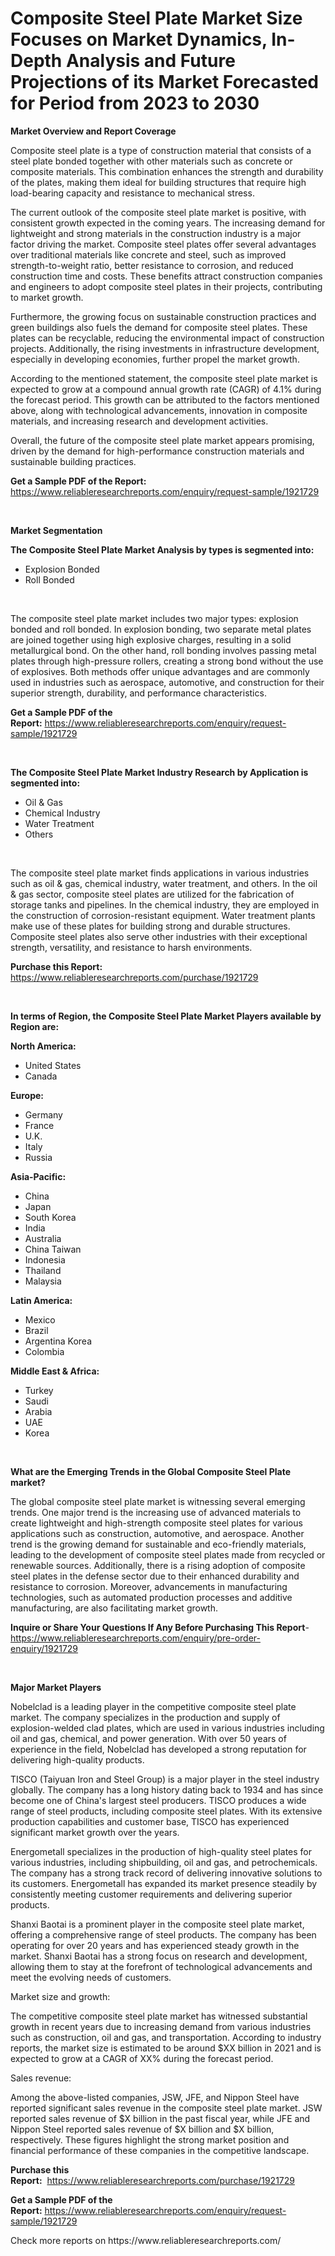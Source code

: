 <p><h1>Composite Steel Plate Market Size Focuses on Market Dynamics, In-Depth Analysis and Future Projections of its Market Forecasted for Period from 2023 to 2030</h1></p><p><strong>Market Overview and Report Coverage</strong></p>
<p><p>Composite steel plate is a type of construction material that consists of a steel plate bonded together with other materials such as concrete or composite materials. This combination enhances the strength and durability of the plates, making them ideal for building structures that require high load-bearing capacity and resistance to mechanical stress.</p><p>The current outlook of the composite steel plate market is positive, with consistent growth expected in the coming years. The increasing demand for lightweight and strong materials in the construction industry is a major factor driving the market. Composite steel plates offer several advantages over traditional materials like concrete and steel, such as improved strength-to-weight ratio, better resistance to corrosion, and reduced construction time and costs. These benefits attract construction companies and engineers to adopt composite steel plates in their projects, contributing to market growth.</p><p>Furthermore, the growing focus on sustainable construction practices and green buildings also fuels the demand for composite steel plates. These plates can be recyclable, reducing the environmental impact of construction projects. Additionally, the rising investments in infrastructure development, especially in developing economies, further propel the market growth.</p><p>According to the mentioned statement, the composite steel plate market is expected to grow at a compound annual growth rate (CAGR) of 4.1% during the forecast period. This growth can be attributed to the factors mentioned above, along with technological advancements, innovation in composite materials, and increasing research and development activities.</p><p>Overall, the future of the composite steel plate market appears promising, driven by the demand for high-performance construction materials and sustainable building practices.</p></p>
<p><strong>Get a Sample PDF of the Report:</strong> <a href="https://www.reliableresearchreports.com/enquiry/request-sample/1921729">https://www.reliableresearchreports.com/enquiry/request-sample/1921729</a></p>
<p>&nbsp;</p>
<p><strong>Market Segmentation</strong></p>
<p><strong>The Composite Steel Plate Market Analysis by types is segmented into:</strong></p>
<p><ul><li>Explosion Bonded</li><li>Roll Bonded</li></ul></p>
<p>&nbsp;</p>
<p><p>The composite steel plate market includes two major types: explosion bonded and roll bonded. In explosion bonding, two separate metal plates are joined together using high explosive charges, resulting in a solid metallurgical bond. On the other hand, roll bonding involves passing metal plates through high-pressure rollers, creating a strong bond without the use of explosives. Both methods offer unique advantages and are commonly used in industries such as aerospace, automotive, and construction for their superior strength, durability, and performance characteristics.</p></p>
<p><strong>Get a Sample PDF of the Report:</strong>&nbsp;<a href="https://www.reliableresearchreports.com/enquiry/request-sample/1921729">https://www.reliableresearchreports.com/enquiry/request-sample/1921729</a></p>
<p>&nbsp;</p>
<p><strong>The Composite Steel Plate Market Industry Research by Application is segmented into:</strong></p>
<p><ul><li>Oil & Gas</li><li>Chemical Industry</li><li>Water Treatment</li><li>Others</li></ul></p>
<p>&nbsp;</p>
<p><p>The composite steel plate market finds applications in various industries such as oil & gas, chemical industry, water treatment, and others. In the oil & gas sector, composite steel plates are utilized for the fabrication of storage tanks and pipelines. In the chemical industry, they are employed in the construction of corrosion-resistant equipment. Water treatment plants make use of these plates for building strong and durable structures. Composite steel plates also serve other industries with their exceptional strength, versatility, and resistance to harsh environments.</p></p>
<p><strong>Purchase this Report:</strong>&nbsp; <a href="https://www.reliableresearchreports.com/purchase/1921729">https://www.reliableresearchreports.com/purchase/1921729</a></p>
<p>&nbsp;</p>
<p><strong>In terms of Region, the Composite Steel Plate Market Players available by Region are:</strong></p>
<p>
    <p> <strong> North America: </strong>
        <ul>
            <li>United States</li>
            <li>Canada</li>
        </ul>
        </p> 
    <p> <strong> Europe: </strong>
        <ul>
            <li>Germany</li>
            <li>France</li>
            <li>U.K.</li>
            <li>Italy</li>
            <li>Russia</li>
        </ul>
        </p> 
    <p> <strong> Asia-Pacific: </strong>
        <ul>
            <li>China</li>
            <li>Japan</li>
            <li>South Korea</li>
            <li>India</li>
            <li>Australia</li>
            <li>China Taiwan</li>
            <li>Indonesia</li>
            <li>Thailand</li>
            <li>Malaysia</li>
        </ul>
        </p> 
    <p> <strong> Latin America: </strong>
        <ul>
            <li>Mexico</li>
            <li>Brazil</li>
            <li>Argentina Korea</li>
            <li>Colombia</li>
        </ul>
        </p> 
    <p> <strong> Middle East & Africa: </strong>
        <ul>
            <li>Turkey</li>
            <li>Saudi</li>
            <li>Arabia</li>
            <li>UAE</li>
            <li>Korea</li>
        </ul>
    </p>
    </p>
<p>&nbsp;</p>
<p><strong>What are the Emerging Trends in the Global Composite Steel Plate market?</strong></p>
<p><p>The global composite steel plate market is witnessing several emerging trends. One major trend is the increasing use of advanced materials to create lightweight and high-strength composite steel plates for various applications such as construction, automotive, and aerospace. Another trend is the growing demand for sustainable and eco-friendly materials, leading to the development of composite steel plates made from recycled or renewable sources. Additionally, there is a rising adoption of composite steel plates in the defense sector due to their enhanced durability and resistance to corrosion. Moreover, advancements in manufacturing technologies, such as automated production processes and additive manufacturing, are also facilitating market growth.</p></p>
<p><strong>Inquire or Share Your Questions If Any Before Purchasing This Report</strong>- <a href="https://www.reliableresearchreports.com/enquiry/pre-order-enquiry/1921729">https://www.reliableresearchreports.com/enquiry/pre-order-enquiry/1921729</a></p>
<p>&nbsp;</p>
<p><strong>Major Market Players</strong></p>
<p><p>Nobelclad is a leading player in the competitive composite steel plate market. The company specializes in the production and supply of explosion-welded clad plates, which are used in various industries including oil and gas, chemical, and power generation. With over 50 years of experience in the field, Nobelclad has developed a strong reputation for delivering high-quality products.</p><p>TISCO (Taiyuan Iron and Steel Group) is a major player in the steel industry globally. The company has a long history dating back to 1934 and has since become one of China's largest steel producers. TISCO produces a wide range of steel products, including composite steel plates. With its extensive production capabilities and customer base, TISCO has experienced significant market growth over the years.</p><p>Energometall specializes in the production of high-quality steel plates for various industries, including shipbuilding, oil and gas, and petrochemicals. The company has a strong track record of delivering innovative solutions to its customers. Energometall has expanded its market presence steadily by consistently meeting customer requirements and delivering superior products.</p><p>Shanxi Baotai is a prominent player in the composite steel plate market, offering a comprehensive range of steel products. The company has been operating for over 20 years and has experienced steady growth in the market. Shanxi Baotai has a strong focus on research and development, allowing them to stay at the forefront of technological advancements and meet the evolving needs of customers.</p><p>Market size and growth:</p><p>The competitive composite steel plate market has witnessed substantial growth in recent years due to increasing demand from various industries such as construction, oil and gas, and transportation. According to industry reports, the market size is estimated to be around $XX billion in 2021 and is expected to grow at a CAGR of XX% during the forecast period.</p><p>Sales revenue:</p><p>Among the above-listed companies, JSW, JFE, and Nippon Steel have reported significant sales revenue in the composite steel plate market. JSW reported sales revenue of $X billion in the past fiscal year, while JFE and Nippon Steel reported sales revenue of $X billion and $X billion, respectively. These figures highlight the strong market position and financial performance of these companies in the competitive landscape.</p></p>
<p><strong>Purchase this Report:</strong>&nbsp;&nbsp;<a href="https://www.reliableresearchreports.com/purchase/1921729">https://www.reliableresearchreports.com/purchase/1921729</a></p>
<p></p>
<p><strong>Get a Sample PDF of the Report:</strong>&nbsp;<a href="https://www.reliableresearchreports.com/enquiry/request-sample/1921729">https://www.reliableresearchreports.com/enquiry/request-sample/1921729</a></p>
<p>Check more reports on https://www.reliableresearchreports.com/</p>